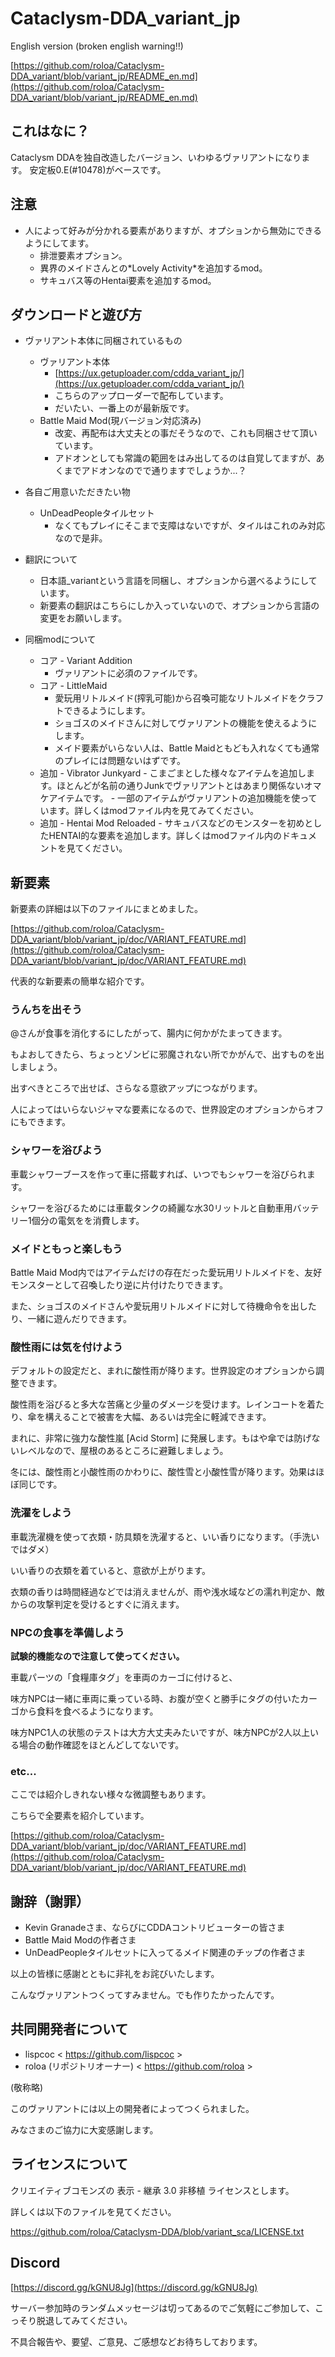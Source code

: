 
# Cataclysm-DDA_variant_jp

English version (broken english warning!!)

[https://github.com/roloa/Cataclysm-DDA_variant/blob/variant_jp/README_en.md](https://github.com/roloa/Cataclysm-DDA_variant/blob/variant_jp/README_en.md)

## これはなに？

Cataclysm DDAを独自改造したバージョン、いわゆるヴァリアントになります。
安定板0.E(#10478)がベースです。

## 注意

- 人によって好みが分かれる要素がありますが、オプションから無効にできるようにしてます。
  - 排泄要素オプション。
  - 異界のメイドさんとの\*Lovely Activity\*を追加するmod。
  - サキュバス等のHentai要素を追加するmod。

## ダウンロードと遊び方

- ヴァリアント本体に同梱されているもの
	- ヴァリアント本体
		- [https://ux.getuploader.com/cdda_variant_jp/](https://ux.getuploader.com/cdda_variant_jp/)
		- こちらのアップローダーで配布しています。
		- だいたい、一番上のが最新版です。
	- Battle Maid Mod(現バージョン対応済み)
		- 改変、再配布は大丈夫との事だそうなので、これも同梱させて頂いています。
		- アドオンとしても常識の範囲をはみ出してるのは自覚してますが、あくまでアドオンなのでで通りますでしょうか...？

- 各自ご用意いただきたい物
	- UnDeadPeopleタイルセット
		- なくてもプレイにそこまで支障はないですが、タイルはこれのみ対応なので是非。

- 翻訳について
	- 日本語_variantという言語を同梱し、オプションから選べるようにしています。
	- 新要素の翻訳はこちらにしか入っていないので、オプションから言語の変更をお願いします。

- 同梱modについて
  - コア - Variant Addition
    - ヴァリアントに必須のファイルです。
  - コア - LittleMaid
    - 愛玩用リトルメイド(搾乳可能)から召喚可能なリトルメイドをクラフトできるようにします。
    - ショゴスのメイドさんに対してヴァリアントの機能を使えるようにします。
    - メイド要素がいらない人は、Battle Maidともども入れなくても通常のプレイには問題ないはずです。
  - 追加 - Vibrator Junkyard
		- こまごまとした様々なアイテムを追加します。ほとんどが名前の通りJunkでヴァリアントとはあまり関係ないオマケアイテムです。
		- 一部のアイテムがヴァリアントの追加機能を使っています。詳しくはmodファイル内を見てみてください。
  - 追加 - Hentai Mod Reloaded
		- サキュバスなどのモンスターを初めとしたHENTAI的な要素を追加します。詳しくはmodファイル内のドキュメントを見てください。

## 新要素

新要素の詳細は以下のファイルにまとめました。

[https://github.com/roloa/Cataclysm-DDA_variant/blob/variant_jp/doc/VARIANT_FEATURE.md](https://github.com/roloa/Cataclysm-DDA_variant/blob/variant_jp/doc/VARIANT_FEATURE.md)

代表的な新要素の簡単な紹介です。

### うんちを出そう

@さんが食事を消化するにしたがって、腸内に何かがたまってきます。

もよおしてきたら、ちょっとゾンビに邪魔されない所でかがんで、出すものを出しましょう。

出すべきところで出せば、さらなる意欲アップにつながります。

人によってはいらないジャマな要素になるので、世界設定のオプションからオフにもできます。

### シャワーを浴びよう

車載シャワーブースを作って車に搭載すれば、いつでもシャワーを浴びられます。

シャワーを浴びるためには車載タンクの綺麗な水30リットルと自動車用バッテリー1個分の電気をを消費します。

### メイドともっと楽しもう

Battle Maid Mod内ではアイテムだけの存在だった愛玩用リトルメイドを、友好モンスターとして召喚したり逆に片付けたりできます。

また、ショゴスのメイドさんや愛玩用リトルメイドに対して待機命令を出したり、一緒に遊んだりできます。

### 酸性雨には気を付けよう

デフォルトの設定だと、まれに酸性雨が降ります。世界設定のオプションから調整できます。

酸性雨を浴びると多大な苦痛と少量のダメージを受けます。レインコートを着たり、傘を構えることで被害を大幅、あるいは完全に軽減できます。

まれに、非常に強力な酸性嵐 [Acid Storm] に発展します。もはや傘では防げないレベルなので、屋根のあるところに避難しましょう。

冬には、酸性雨と小酸性雨のかわりに、酸性雪と小酸性雪が降ります。効果はほぼ同じです。

### 洗濯をしよう

車載洗濯機を使って衣類・防具類を洗濯すると、いい香りになります。（手洗いではダメ）

いい香りの衣類を着ていると、意欲が上がります。

衣類の香りは時間経過などでは消えませんが、雨や浅水域などの濡れ判定か、敵からの攻撃判定を受けるとすぐに消えます。

### NPCの食事を準備しよう

**試験的機能なので注意して使ってください。**

車載パーツの「食糧庫タグ」を車両のカーゴに付けると、

味方NPCは一緒に車両に乗っている時、お腹が空くと勝手にタグの付いたカーゴから食料を食べるようになります。

味方NPC1人の状態のテストは大方大丈夫みたいですが、味方NPCが2人以上いる場合の動作確認をほとんどしてないです。

### etc...

ここでは紹介しきれない様々な微調整もあります。

こちらで全要素を紹介しています。

[https://github.com/roloa/Cataclysm-DDA_variant/blob/variant_jp/doc/VARIANT_FEATURE.md](https://github.com/roloa/Cataclysm-DDA_variant/blob/variant_jp/doc/VARIANT_FEATURE.md)


## 謝辞（謝罪）

- Kevin Granadeさま、ならびにCDDAコントリビューターの皆さま
- Battle Maid Modの作者さま
- UnDeadPeopleタイルセットに入ってるメイド関連のチップの作者さま

以上の皆様に感謝とともに非礼をお詫びいたします。

こんなヴァリアントつくってすみません。でも作りたかったんです。

## 共同開発者について

  - lispcoc < https://github.com/lispcoc >
  - roloa (リポジトリオーナー) < https://github.com/roloa >

(敬称略)

このヴァリアントには以上の開発者によってつくられました。

みなさまのご協力に大変感謝します。

## ライセンスについて

クリエイティブコモンズの 表示 - 継承 3.0 非移植 ライセンスとします。

詳しくは以下のファイルを見てください。

https://github.com/roloa/Cataclysm-DDA/blob/variant_sca/LICENSE.txt

## Discord

[https://discord.gg/kGNU8Jg](https://discord.gg/kGNU8Jg)

サーバー参加時のランダムメッセージは切ってあるのでご気軽にご参加して、こっそり脱退してみてください。

不具合報告や、要望、ご意見、ご感想などお待ちしております。

